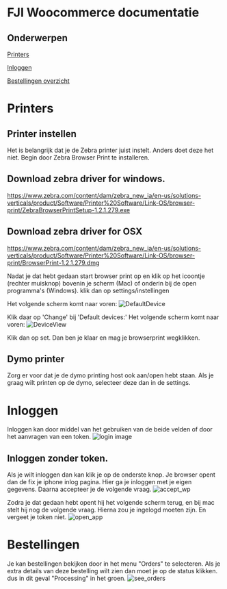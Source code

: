 # FJI Woocommerce documentatie

## Onderwerpen

[Printers](#printers)

[Inloggen](#inloggen)

[Bestellingen overzicht](#bestellingen)



# Printers

## Printer instellen
Het is belangrijk dat je de Zebra printer juist instelt. Anders doet deze het niet.
Begin door Zebra Browser Print te installeren.
## Download zebra driver for windows.
https://www.zebra.com/content/dam/zebra_new_ia/en-us/solutions-verticals/product/Software/Printer%20Software/Link-OS/browser-print/ZebraBrowserPrintSetup-1.2.1.279.exe

## Download zebra driver for OSX
https://www.zebra.com/content/dam/zebra_new_ia/en-us/solutions-verticals/product/Software/Printer%20Software/Link-OS/browser-print/BrowserPrint-1.2.1.279.dmg

Nadat je dat hebt gedaan start browser print op en klik op het icoontje (rechter muisknop) bovenin je scherm (Mac) of onderin bij de open programma's (Windows). klik dan op settings/instellingen

Het volgende scherm komt naar voren:
![DefaultDevice](https://github.com/KoenvGinkel/releaseWooCommerceDashboard/blob/master/docs/DefaultDevice.png)

Klik daar op 'Change' bij 'Default devices:'
Het volgende scherm komt naar voren:
![DeviceView](https://github.com/KoenvGinkel/releaseWooCommerceDashboard/blob/master/docs/DeviceView.png)

Klik dan op set.
Dan ben je klaar en mag je browserprint wegklikken.

## Dymo printer
Zorg er voor dat je de dymo printing host ook aan/open hebt staan.
Als je graag wilt printen op de dymo, selecteer deze dan in de settings.

# Inloggen
Inloggen kan door middel van het gebruiken van de beide velden of door het aanvragen van een token.
![login image](https://github.com/KoenvGinkel/releaseWooCommerceDashboard/blob/master/docs/login.png)

## Inloggen zonder token.
Als je wilt inloggen dan kan klik je op de onderste knop.
Je browser opent dan de fix je iphone inlog pagina. 
Hier ga je inloggen met je eigen gegevens.
Daarna accepteer je de volgende vraag.
![accept_wp](https://github.com/KoenvGinkel/releaseWooCommerceDashboard/blob/master/docs/approve_wp.png)

Zodra je dat gedaan hebt opent hij het volgende scherm terug, en bij mac stelt hij nog de volgende vraag.
Hierna zou je ingelogd moeten zijn.
En vergeet je token niet.
![open_app](https://github.com/KoenvGinkel/releaseWooCommerceDashboard/blob/master/docs/open%20app.png)


# Bestellingen
Je kan bestellingen bekijken door in het menu "Orders" te selecteren.
Als je extra details van deze bestelling wilt zien dan moet je op de status klikken. dus in dit geval "Processing" in het groen. 
![see_orders](https://github.com/KoenvGinkel/releaseWooCommerceDashboard/blob/master/docs/orders_overview.png)
